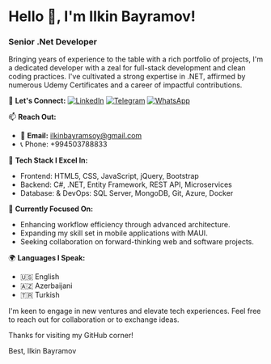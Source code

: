 # Hello 👋, I'm Ilkin Bayramov!

### Senior .Net Developer

Bringing years of experience to the table with a rich portfolio of projects, I'm a dedicated developer with a zeal for full-stack development and clean coding practices. I've cultivated a strong expertise in .NET, affirmed by numerous Udemy Certificates and a career of impactful contributions.

🔗 **Let's Connect:**
[![LinkedIn](https://img.shields.io/badge/LinkedIn-Ilkin_Bayramov-blue)](https://www.linkedin.com/in/ilkin-bayram/)
[![Telegram](https://img.shields.io/badge/Telegram-bayramov__officially-blue)](https://t.me/bayramov_officially)
[![WhatsApp](https://img.shields.io/badge/WhatsApp-+994503788833-green)](https://api.whatsapp.com/send?phone=994503788833)

📫 **Reach Out:**
- 📧 **Email:** ilkinbayramsoy@gmail.com
- 📞 Phone: +994503788833

💼 **Tech Stack I Excel In:**
- Frontend: HTML5, CSS, JavaScript, jQuery, Bootstrap
- Backend: C#, .NET, Entity Framework, REST API, Microservices
- Database: & DevOps: SQL Server, MongoDB, Git, Azure, Docker

🌟 **Currently Focused On:**
- Enhancing workflow efficiency through advanced architecture.
- Expanding my skill set in mobile applications with MAUI.
- Seeking collaboration on forward-thinking web and software projects.

🌍 **Languages I Speak:**
- 🇺🇸 English
- 🇦🇿 Azerbaijani
- 🇹🇷 Turkish

I'm keen to engage in new ventures and elevate tech experiences. Feel free to reach out for collaboration or to exchange ideas.

Thanks for visiting my GitHub corner!

Best,
Ilkin Bayramov
